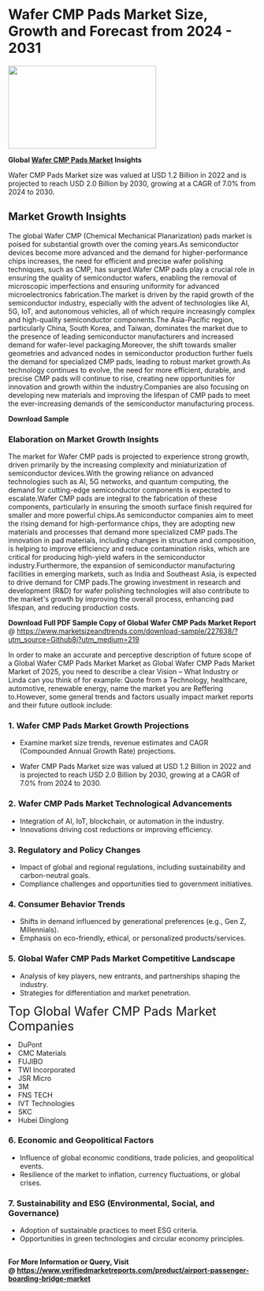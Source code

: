 <H1>Wafer CMP Pads Market Size, Growth and Forecast from 2024 - 2031</H1><img class="aligncenter size-medium wp-image-584254" src="https://thirdeyenews.in/wp-content/uploads/2024/09/Global-Market-Research-300x168.jpeg" alt="" width="300" height="168" /><p><strong>Global&nbsp;<a href="https://www.marketsizeandtrends.com/download-sample/227638/?utm_source=Github8j?utm_medium=219">Wafer CMP Pads Market</a> Insights</strong></p><p>Wafer CMP Pads Market size was valued at USD 1.2 Billion in 2022 and is projected to reach USD 2.0 Billion by 2030, growing at a CAGR of 7.0% from 2024 to 2030.</p><p><h2>Market Growth Insights</h2> The global Wafer CMP (Chemical Mechanical Planarization) pads market is poised for substantial growth over the coming years.As semiconductor devices become more advanced and the demand for higher-performance chips increases, the need for efficient and precise wafer polishing techniques, such as CMP, has surged.Wafer CMP pads play a crucial role in ensuring the quality of semiconductor wafers, enabling the removal of microscopic imperfections and ensuring uniformity for advanced microelectronics fabrication.The market is driven by the rapid growth of the semiconductor industry, especially with the advent of technologies like AI, 5G, IoT, and autonomous vehicles, all of which require increasingly complex and high-quality semiconductor components.The Asia-Pacific region, particularly China, South Korea, and Taiwan, dominates the market due to the presence of leading semiconductor manufacturers and increased demand for wafer-level packaging.Moreover, the shift towards smaller geometries and advanced nodes in semiconductor production further fuels the demand for specialized CMP pads, leading to robust market growth.As technology continues to evolve, the need for more efficient, durable, and precise CMP pads will continue to rise, creating new opportunities for innovation and growth within the industry.Companies are also focusing on developing new materials and improving the lifespan of CMP pads to meet the ever-increasing demands of the semiconductor manufacturing process.<p><strong>Download Sample</strong></p> <h3>Elaboration on Market Growth Insights</h3> The market for Wafer CMP pads is projected to experience strong growth, driven primarily by the increasing complexity and miniaturization of semiconductor devices.With the growing reliance on advanced technologies such as AI, 5G networks, and quantum computing, the demand for cutting-edge semiconductor components is expected to escalate.Wafer CMP pads are integral to the fabrication of these components, particularly in ensuring the smooth surface finish required for smaller and more powerful chips.As semiconductor companies aim to meet the rising demand for high-performance chips, they are adopting new materials and processes that demand more specialized CMP pads.The innovation in pad materials, including changes in structure and composition, is helping to improve efficiency and reduce contamination risks, which are critical for producing high-yield wafers in the semiconductor industry.Furthermore, the expansion of semiconductor manufacturing facilities in emerging markets, such as India and Southeast Asia, is expected to drive demand for CMP pads.The growing investment in research and development (R&D) for wafer polishing technologies will also contribute to the market's growth by improving the overall process, enhancing pad lifespan, and reducing production costs.<p><span class=""><strong>Download Full PDF Sample Copy of Global Wafer CMP Pads Market Report</strong> @ <a href="https://www.marketsizeandtrends.com/download-sample/227638/?utm_source=Github8j?utm_medium=219" target="_blank">https://www.marketsizeandtrends.com/download-sample/227638/?utm_source=Github8j?utm_medium=219</a></span></p><p>In order to make an accurate and perceptive description of future scope of a Global&nbsp;Wafer CMP Pads Market Market as Global&nbsp;Wafer CMP Pads Market Market of 2025, you need to describe a clear Vision &ndash; What Industry or Linda can you think of for example: Quote from a Technology, healthcare, automotive, renewable energy, name the market you are Reffering to.However, some general trends and factors usually impact market reports and their future outlook include:</p><h3>1.&nbsp;<strong>Wafer CMP Pads Market Growth Projections</strong></h3><ul><li>Examine market size trends, revenue estimates and CAGR (Compounded Annual Growth Rate) projections.</li><li><p>Wafer CMP Pads Market size was valued at USD 1.2 Billion in 2022 and is projected to reach USD 2.0 Billion by 2030, growing at a CAGR of 7.0% from 2024 to 2030.</p></li></ul><h3>2.&nbsp;<strong>Wafer CMP Pads Market Technological Advancements</strong></h3><ul><li>Integration of AI, IoT, blockchain, or automation in the industry.</li><li>Innovations driving cost reductions or improving efficiency.</li></ul><h3>3.&nbsp;<strong>Regulatory and Policy Changes</strong></h3><ul><li>Impact of global and regional regulations, including sustainability and carbon-neutral goals.</li><li>Compliance challenges and opportunities tied to government initiatives.</li></ul><h3>4.&nbsp;<strong>Consumer Behavior Trends</strong></h3><ul><li>Shifts in demand influenced by generational preferences (e.g., Gen Z, Millennials).</li><li>Emphasis on eco-friendly, ethical, or personalized products/services.</li></ul><h3>5.&nbsp;<strong>Global Wafer CMP Pads Market Competitive Landscape</strong></h3><ul><li>Analysis of key players, new entrants, and partnerships shaping the industry.</li><li>Strategies for differentiation and market penetration.</li></ul><p data-pm-slice="1 1 []"><span style="color: inherit; font-family: inherit; font-size: 25px;">Top Global Wafer CMP Pads Market Companies</span></p><div class="" data-test-id=""><p><li>DuPont</li><li> CMC Materials</li><li> FUJIBO</li><li> TWI Incorporated</li><li> JSR Micro</li><li> 3M</li><li> FNS TECH</li><li> IVT Technologies</li><li> SKC</li><li> Hubei Dinglong</li></p></div><h3>6.&nbsp;<strong>Economic and Geopolitical Factors</strong></h3><ul><li>Influence of global economic conditions, trade policies, and geopolitical events.</li><li>Resilience of the market to inflation, currency fluctuations, or global crises.</li></ul><h3>7.&nbsp;<strong>Sustainability and ESG (Environmental, Social, and Governance)</strong></h3><ul><li>Adoption of sustainable practices to meet ESG criteria.</li><li>Opportunities in green technologies and circular economy principles.</li></ul><h2><strong style="font-size: 14px;">For More Information or Query, Visit @&nbsp;</strong><a style="background-color: #ffffff; font-size: 14px;" href="https://www.marketsizeandtrends.com/report/wafer-cmp-pads-market/" target="_blank">https://www.verifiedmarketreports.com/product/airport-passenger-boarding-bridge-market</a></h2>